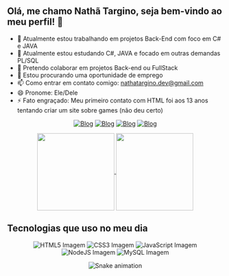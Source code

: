 ## Olá, me chamo Nathã Targino, seja bem-vindo ao meu perfil! 👋

- 🔭 Atualmente estou trabalhando em projetos Back-End com foco em C# e JAVA
- 🌱 Atualmente estou estudando C#, JAVA e focado em outras demandas PL/SQL
- 👯 Pretendo colaborar em projetos Back-end ou FullStack
- 🤔 Estou procurando uma oportunidade de emprego
- 📫 Como entrar em contato comigo: nathatargino.dev@gmail.com
- 😄 Pronome: Ele/Dele
- ⚡ Fato engraçado: Meu primeiro contato com HTML foi aos 13 anos tentando criar um site sobre games (não deu certo)

<div style="display: inline_block" align="center">
  
  [![Blog](https://img.shields.io/badge/LinkedIn-0077B5?style=for-the-badge&logo=linkedin&logoColor=white)](https://linkedin.com/in/nathatargino)
  [![Blog](https://img.shields.io/badge/Gmail-D14836?style=for-the-badge&logo=gmail&logoColor=white)](mailto:nathatargino.dev@gmail.com)
  [![Blog](https://img.shields.io/badge/WhatsApp-25D366?style=for-the-badge&logo=whatsapp&logoColor=white)](https://api.whatsapp.com/send?phone=5583993176446&text=Ol%C3%A1,%20vim%20pelo%20seu%20perfil%20do%20GitHub%20%F0%9F%91%8B)
  [![Blog](https://img.shields.io/badge/Instagram-E4405F?style=for-the-badge&logo=instagram&logoColor=white)](https://www.instagram.com/nathatargino/)

</div>

<div style="display: inline_block" align="center">
<a href="https://github.com/nathatargino/github-readme-stats">
  <img height=180em align="center" src="https://github-readme-stats.vercel.app/api?username=nathatargino&theme=highcontrast" />
</a>
<a href="https://github.com/nathatargino/convoychat">
  <img height=180em align="center" src="https://github-readme-stats.vercel.app/api/top-langs?username=nathatargino&layout=compact&langs_count=8&card_width=320&theme=highcontrast" />
</a>
</div>

  ## Tecnologias que uso no meu dia


<div style="display: inline_block" align="center">
    <img alt="HTML5 Imagem" src="https://img.shields.io/badge/HTML5-E34F26?style=for-the-badge&logo=html5&logoColor=white"/>
    <img alt="CSS3 Imagem" src="https://img.shields.io/badge/CSS3-1572B6?style=for-the-badge&logo=css3&logoColor=white"/>
    <img alt="JavaScript Imagem" src="https://img.shields.io/badge/JavaScript-F7DF1E?style=for-the-badge&logo=javascript&logoColor=black"/>
    <img alt="NodeJS Imagem" src="https://img.shields.io/badge/Node.js-43853D?style=for-the-badge&logo=node.js&logoColor=white"/>
    <img alt="MySQL Imagem" src="https://img.shields.io/badge/MySQL-00000F?style=for-the-badge&logo=mysql&logoColor=white"/>
</div>

<p align="center">
  <img src="https://raw.githubusercontent.com/nathatargino/nathatargino/output/github-contribution-grid-snake.svg#gh-dark-mode-only" alt="Snake animation" />
</p>
